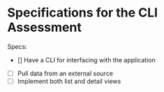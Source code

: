 # Specifications for the CLI Assessment

Specs:
- [] Have a CLI for interfacing with the application
- [ ] Pull data from an external source
- [ ] Implement both list and detail views